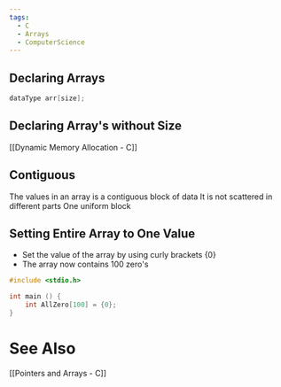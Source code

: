 ```yaml
---
tags:
  - C
  - Arrays
  - ComputerScience
---
```

## Declaring Arrays
``` c
dataType arr[size];
```

## Declaring Array's without Size
[[Dynamic Memory Allocation - C]]

## Contiguous
The values in an array is a contiguous block of data
It is not scattered in different parts
One uniform block

## Setting Entire Array to One Value
- Set the value of the array by using curly brackets {0}
- The array now contains 100 zero's

``` cpp
#include <stdio.h>

int main () {
	int AllZero[100] = {0};
}
```

# See Also
[[Pointers and Arrays - C]]
